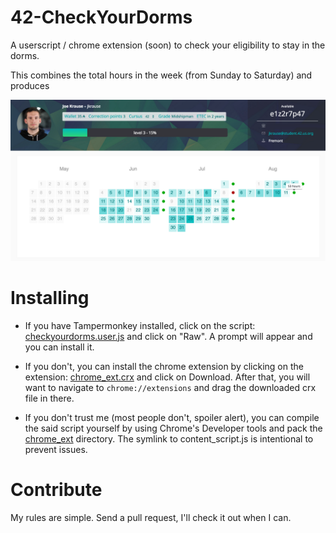 # 42-CheckYourDorms
A userscript / chrome extension (soon) to check your eligibility to stay in the dorms.

This combines the total hours in the week (from Sunday to Saturday) and produces 

![](extension_screenshot2.png)

# Installing

- If you have Tampermonkey installed, click on the script: [checkyourdorms.user.js](checkyourdorms.user.js) and click on "Raw".  A prompt will appear and you can install it.

- If you don't, you can install the chrome extension by clicking on the extension: [chrome_ext.crx](chrome_ext.crx) and click on Download.  After that, you will want to navigate to `chrome://extensions` and drag the downloaded crx file in there.

- If you don't trust me (most people don't, spoiler alert), you can compile the said script yourself by using Chrome's Developer tools and pack the [chrome_ext](chrome_ext) directory.  The symlink to content_script.js is intentional to prevent issues.

# Contribute

My rules are simple.  Send a pull request, I'll check it out when I can.
